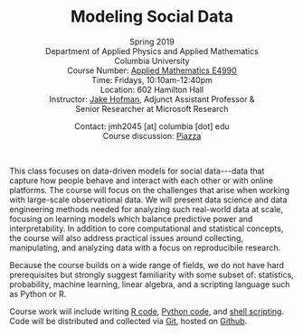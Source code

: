 <center>
<h1>Modeling Social Data</h1>

Spring 2019<br/>
Department of Applied Physics and Applied Mathematics<br/>
Columbia University<br/>
Course Number:
<a href="http://www.columbia.edu/cu/bulletin/uwb/subj/APMA/E4990-20191-001/">Applied Mathematics E4990</a><br/>
Time: Fridays, 10:10am-12:40pm<br/>
Location: 602 Hamilton Hall<br/>
Instructor: <a href="http://jakehofman.com">Jake Hofman</a>, Adjunct Assistant Professor & <br/>Senior Researcher at Microsoft Research<br/>
<!-- TAs: <a href="mailto:ef2486@columbia.edu">E-Dean Fung</a><br/> -->
Contact: jmh2045&nbsp;[at]&nbsp;columbia&nbsp;[dot]&nbsp;edu <br/>
Course discussion: <a href="https://piazza.com/class/jpzm9is51z56o6?cid=4#">Piazza</a><br/>
</center>
<br/>

This class focuses on data-driven models for social data---data that capture how people behave and interact with each other or with online platforms.  The course will focus on the challenges that arise when working with large-scale observational data.  We will present data science and data engineering methods needed for analyzing such real-world data at scale, focusing on learning models which balance predictive power and interpretability.  In addition to core computational and statistical concepts, the course will also address practical issues around collecting, manipulating, and analyzing data with a focus on reproducibile research.
<!-- with APIs, Unix tools, and statistical programming libraries. -->

Because the course builds on a wide range of fields, we do not have hard prerequisites but strongly suggest familiarity with some subset of: statistics, probability, machine learning, linear algebra, and a scripting language such as Python or R.  

Course work will include writing 
  <a href="http://en.wikipedia.org/wiki/R_(programming_language)">R code</a>, 
  <a href="http://en.wikipedia.org/wiki/Python_(programming_language)">Python code</a>, and 
  <a href="http://en.wikipedia.org/wiki/Shell_script">shell scripting</a>.
Code will be distributed and collected via 
  <a href="http://en.wikipedia.org/wiki/Git_(software)">Git</a>, hosted on 
  <a href="http://en.wikipedia.org/wiki/GitHub">Github</a>.

<!--
For more information please follow [@CUSocialData]( https://twitter.com/CUSocialData ).
-->
